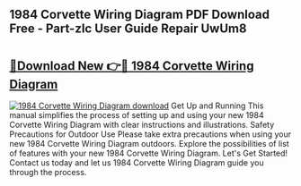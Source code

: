 ## 1984 Corvette Wiring Diagram PDF Download Free - Part-zIc User Guide Repair UwUm8

# <h2><a href="http://dfu7sg.blite.top/?on=1984+Corvette+Wiring+Diagram">🔗Download New 👉🔴 1984 Corvette Wiring Diagram</a></h2>

[![1984 Corvette Wiring Diagram download](https://i.imgur.com/lujVjoI.png)](http://dfu7sg.blite.top/?on=1984+Corvette+Wiring+Diagram)
Get Up and Running This manual simplifies the process of setting up and using your new 1984 Corvette Wiring Diagram with clear instructions and illustrations. Safety Precautions for Outdoor Use Please take extra precautions when using your new 1984 Corvette Wiring Diagram outdoors. Explore the possibilities of list of features with your new 1984 Corvette Wiring Diagram. Let's Get Started! Contact us today and let us 1984 Corvette Wiring Diagram guide you through the process.
